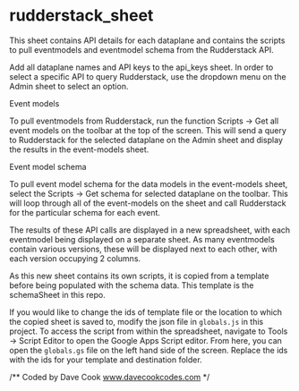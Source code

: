 # rudderstack_sheet

This sheet contains API details for each dataplane and contains the scripts to pull eventmodels and eventmodel schema from the Rudderstack API.

Add all dataplane names and API keys to the api_keys sheet. In order to select a specific API to query Rudderstack, use the dropdown menu on the Admin sheet to select an option.

Event models

To pull eventmodels from Rudderstack, run the function Scripts -> Get all event models on the toolbar at the top of the screen. This will send a query to Rudderstack for the selected dataplane on the Admin sheet and display the results in the event-models sheet.

Event model schema

To pull event model schema for the data models in the event-models sheet, select the Scripts -> Get schema for selected dataplane on the toolbar. This will loop through all of the event-models on the sheet and call Rudderstack for the particular schema for each event.

The results of these API calls are displayed in a new spreadsheet, with each eventmodel being displayed on a separate sheet. As many eventmodels contain various versions, these will be displayed next to each other, with each version occupying 2 columns.

As this new sheet contains its own scripts, it is copied from a template before being populated with the schema data. This template is the schemaSheet in this repo.

If you would like to change the ids of template file or the location to which the copied sheet is saved to, modify the json file in `globals.js` in this project. To access the script from within the spreadsheet, navigate to Tools -> Script Editor to open the Google Apps Script editor. From here, you can open the `globals.gs` file on the left hand side of the screen. Replace the ids with the ids for your template and destination folder.

/**
    Coded by Dave Cook
    www.davecookcodes.com
*/
